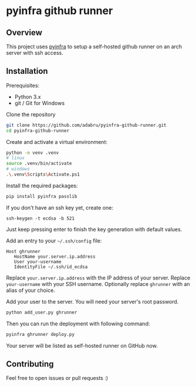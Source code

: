 # pyinfra github runner

## Overview

This project uses [pyinfra](https://pyinfra.com/) to setup a self-hosted github runner on an arch server with ssh access.

## Installation

Prerequisites:

- Python 3.x
- git / Git for Windows

Clone the repository

```sh
git clone https://github.com/adabru/pyinfra-github-runner.git
cd pyinfra-github-runner
```

Create and activate a virtual environment:

```sh
python -m venv .venv
# linux
source .venv/bin/activate
# windows
.\.venv\Scripts\Activate.ps1
```

Install the required packages:

```sh
pip install pyinfra passlib
```

If you don't have an ssh key yet, create one:

```
ssh-keygen -t ecdsa -b 521
```

Just keep pressing enter to finish the key generation with default values.

Add an entry to your `~/.ssh/config` file:

```
Host ghrunner
   HostName your.server.ip.address
   User your-username
   IdentityFile ~/.ssh/id_ecdsa
```

Replace `your.server.ip.address` with the IP address of your server.
Replace `your-username` with your SSH username.
Optionally replace `ghrunner` with an alias of your choice.

Add your user to the server. You will need your server's root password.

```sh
python add_user.py ghrunner
```

Then you can run the deployment with following command:

```sh
pyinfra ghrunner deploy.py
```

Your server will be listed as self-hosted runner on GitHub now.

## Contributing

Feel free to open issues or pull requests :)

